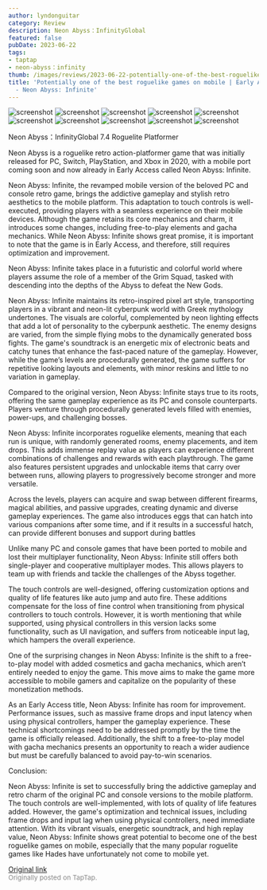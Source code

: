 ```yaml
---
author: lyndonguitar
category: Review
description: Neon Abyss：InfinityGlobal
featured: false
pubDate: 2023-06-22
tags:
- taptap
- neon-abyss：infinity
thumb: /images/reviews/2023-06-22-potentially-one-of-the-best-roguelike-games-on-mobile--early-access-review---neon-abyss-i-0.avif
title: 'Potentially one of the best roguelike games on mobile | Early Access Review
  - Neon Abyss: Infinite'
---
```


<div class="gallery">
  <img src="/images/reviews/2023-06-22-potentially-one-of-the-best-roguelike-games-on-mobile--early-access-review---neon-abyss-i-0.avif" alt="screenshot" />
  <img src="/images/reviews/2023-06-22-potentially-one-of-the-best-roguelike-games-on-mobile--early-access-review---neon-abyss-i-1.avif" alt="screenshot" />
  <img src="/images/reviews/2023-06-22-potentially-one-of-the-best-roguelike-games-on-mobile--early-access-review---neon-abyss-i-2.avif" alt="screenshot" />
  <img src="/images/reviews/2023-06-22-potentially-one-of-the-best-roguelike-games-on-mobile--early-access-review---neon-abyss-i-3.avif" alt="screenshot" />
  <img src="/images/reviews/2023-06-22-potentially-one-of-the-best-roguelike-games-on-mobile--early-access-review---neon-abyss-i-4.avif" alt="screenshot" />
  <img src="/images/reviews/2023-06-22-potentially-one-of-the-best-roguelike-games-on-mobile--early-access-review---neon-abyss-i-5.avif" alt="screenshot" />
  <img src="/images/reviews/2023-06-22-potentially-one-of-the-best-roguelike-games-on-mobile--early-access-review---neon-abyss-i-6.avif" alt="screenshot" />
  <img src="/images/reviews/2023-06-22-potentially-one-of-the-best-roguelike-games-on-mobile--early-access-review---neon-abyss-i-7.avif" alt="screenshot" />
  <img src="/images/reviews/2023-06-22-potentially-one-of-the-best-roguelike-games-on-mobile--early-access-review---neon-abyss-i-8.avif" alt="screenshot" />
  <img src="/images/reviews/2023-06-22-potentially-one-of-the-best-roguelike-games-on-mobile--early-access-review---neon-abyss-i-9.avif" alt="screenshot" />
</div>

Neon Abyss：InfinityGlobal
7.4
Roguelite
Platformer

Neon Abyss is a roguelike retro action-platformer game that was initially released for PC, Switch, PlayStation, and Xbox in 2020, with a mobile port coming soon and now already in Early Access called Neon Abyss: Infinite.

Neon Abyss: Infinite, the revamped mobile version of the beloved PC and console retro game, brings the addictive gameplay and stylish retro aesthetics to the mobile platform. This adaptation to touch controls is well-executed, providing players with a seamless experience on their mobile devices. Although the game retains its core mechanics and charm, it introduces some changes, including free-to-play elements and gacha mechanics. While Neon Abyss: Infinite shows great promise, it is important to note that the game is in Early Access, and therefore, still requires optimization and improvement.

Neon Abyss: Infinite takes place in a futuristic and colorful world where players assume the role of a member of the Grim Squad, tasked with descending into the depths of the Abyss to defeat the New Gods.

Neon Abyss: Infinite maintains its retro-inspired pixel art style, transporting players in a vibrant and neon-lit cyberpunk world with Greek mythology undertones. The visuals are colorful, complemented by neon lighting effects that add a lot of personality to the cyberpunk aesthetic. The enemy designs are varied, from the simple flying mobs to the dynamically generated boss fights. The game's soundtrack is an energetic mix of electronic beats and catchy tunes that enhance the fast-paced nature of the gameplay. However, while the game’s levels are procedurally generated, the game suffers for repetitive looking layouts and elements, with minor reskins and little to no variation in gameplay.

Compared to the original version, Neon Abyss: Infinite stays true to its roots, offering the same gameplay experience as its PC and console counterparts. Players venture through procedurally generated levels filled with enemies, power-ups, and challenging bosses.

Neon Abyss: Infinite incorporates roguelike elements, meaning that each run is unique, with randomly generated rooms, enemy placements, and item drops. This adds immense replay value as players can experience different combinations of challenges and rewards with each playthrough. The game also features persistent upgrades and unlockable items that carry over between runs, allowing players to progressively become stronger and more versatile.

Across the levels, players can acquire and swap between different firearms, magical abilities, and passive upgrades, creating dynamic and diverse gameplay experiences. The game also introduces eggs that can hatch into various companions after some time, and if it results in a successful hatch, can provide different bonuses and support during battles

Unlike many PC and console games that have been ported to mobile and lost their multiplayer functionality, Neon Abyss: Infinite still offers both single-player and cooperative multiplayer modes. This allows players to team up with friends and tackle the challenges of the Abyss together.

The touch controls are well-designed, offering customization options and quality of life features like auto jump and auto fire. These additions compensate for the loss of fine control when transitioning from physical controllers to touch controls. However, it is worth mentioning that while supported, using physical controllers in this version lacks some functionality, such as UI navigation, and suffers from noticeable input lag, which hampers the overall experience.

One of the surprising changes in Neon Abyss: Infinite is the shift to a free-to-play model with added cosmetics and gacha mechanics, which aren’t entirely needed to enjoy the game. This move aims to make the game more accessible to mobile gamers and capitalize on the popularity of these monetization methods.

As an Early Access title, Neon Abyss: Infinite has room for improvement. Performance issues, such as massive frame drops and input latency when using physical controllers, hamper the gameplay experience. These technical shortcomings need to be addressed promptly by the time the game is officially released. Additionally, the shift to a free-to-play model with gacha mechanics presents an opportunity to reach a wider audience but must be carefully balanced to avoid pay-to-win scenarios.

Conclusion:

Neon Abyss: Infinite is set to successfully bring the addictive gameplay and retro charm of the original PC and console versions to the mobile platform. The touch controls are well-implemented, with lots of quality of life features added. However, the game's optimization and technical issues, including frame drops and input lag when using physical controllers, need immediate attention.  With its vibrant visuals, energetic soundtrack, and high replay value, Neon Abyss: Infinite shows great potential to become one of the best roguelike games on mobile, especially that the many popular roguelite games like Hades have unfortunately not come to mobile yet.

[Original link](https://www.taptap.io/post/5876825)<br><span style="font-size: 0.95em; color: #888;">Originally posted on TapTap.</span>
